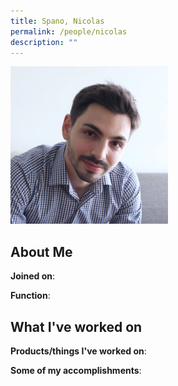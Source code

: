 ```yaml
---
title: Spano, Nicolas
permalink: /people/nicolas
description: ""
---
```


<img src="/images/headshots/nicolas.jpg" title="Spano, Nicolas" alt="Spano, Nicolas" style="width:50%;margin-left:0">

## About Me

**Joined on**: 

**Function**: 

## What I've worked on

**Products/things I've worked on**:


**Some of my accomplishments**:

